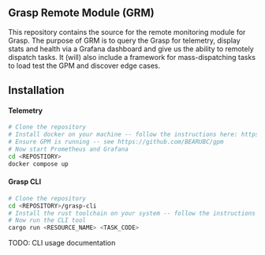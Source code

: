 ## Grasp Remote Module (GRM)
This repository contains the source for the remote monitoring module for Grasp. The purpose of GRM is to query the Grasp for telemetry, display stats and health via a Grafana dashboard and give us the ability to remotely dispatch tasks. It (will) also include a framework for mass-dispatching tasks to load test the GPM and discover edge cases.

## Installation
#### Telemetry
```bash
# Clone the repository
# Install docker on your machine -- follow the instructions here: https://docs.docker.com/engine/install/
# Ensure GPM is running -- see https://github.com/BEARUBC/gpm
# Now start Prometheus and Grafana
cd <REPOSTIORY>
docker compose up
```
#### Grasp CLI
```bash
# Clone the repository
cd <REPOSITORY>/grasp-cli
# Install the rust toolchain on your system -- follow the instructions here: https://www.rust-lang.org/tools/install
# Now run the CLI tool
cargo run <RESOURCE_NAME> <TASK_CODE>
```
TODO: CLI usage documentation

